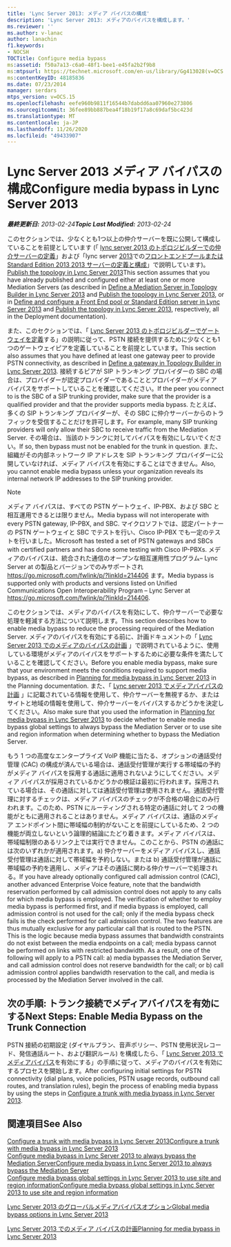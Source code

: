 ```yaml
---
title: 'Lync Server 2013: メディア バイパスの構成'
description: 'Lync Server 2013: メディアのバイパスを構成します。'
ms.reviewer: ''
ms.author: v-lanac
author: lanachin
f1.keywords:
- NOCSH
TOCTitle: Configure media bypass
ms:assetid: f50a7a13-c6a0-48f1-bee1-e45fa2b2f9b8
ms:mtpsurl: https://technet.microsoft.com/en-us/library/Gg413028(v=OCS.15)
ms:contentKeyID: 48185836
ms.date: 07/23/2014
manager: serdars
mtps_version: v=OCS.15
ms.openlocfilehash: eefe960b9811f16544b7dabdd6aa07960e273806
ms.sourcegitcommit: 36fee89bb887bea4f18b19f17a8c69daf5bc423d
ms.translationtype: MT
ms.contentlocale: ja-JP
ms.lasthandoff: 11/26/2020
ms.locfileid: "49433907"
---
```

# <a name="configure-media-bypass-in-lync-server-2013"></a><span data-ttu-id="131f3-103">Lync Server 2013 メディア バイパスの構成</span><span class="sxs-lookup"><span data-stu-id="131f3-103">Configure media bypass in Lync Server 2013</span></span>

<div data-xmlns="http://www.w3.org/1999/xhtml">

<div class="topic" data-xmlns="http://www.w3.org/1999/xhtml" data-msxsl="urn:schemas-microsoft-com:xslt" data-cs="https://msdn.microsoft.com/">

<div data-asp="https://msdn2.microsoft.com/asp">



</div>

<div id="mainSection">

<div id="mainBody"><span data-ttu-id="131f3-104">

<span> </span></span><span class="sxs-lookup"><span data-stu-id="131f3-104">

<span> </span></span></span>

<span data-ttu-id="131f3-105">_**最終更新日:** 2013-02-24_</span><span class="sxs-lookup"><span data-stu-id="131f3-105">_**Topic Last Modified:** 2013-02-24_</span></span>

<span data-ttu-id="131f3-106">このセクションでは、少なくとも1つ以上の仲介サーバーを既に公開して構成していることを前提としています (「 [lync server 2013 のトポロジビルダーでの仲介サーバーの定義](lync-server-2013-define-a-mediation-server-in-topology-builder.md)」および「lync server [2013](lync-server-2013-publish-the-topology.md)での[フロントエンドプールまたは Standard Edition 2013 2013 サーバーの定義と構成](lync-server-2013-define-and-configure-a-front-end-pool-or-standard-edition-server.md)」で説明しています)。 [Publish the topology in Lync Server 2013](lync-server-2013-publish-the-topology.md)</span><span class="sxs-lookup"><span data-stu-id="131f3-106">This section assumes that you have already published and configured either at least one or more Mediation Servers (as described in [Define a Mediation Server in Topology Builder in Lync Server 2013](lync-server-2013-define-a-mediation-server-in-topology-builder.md) and [Publish the topology in Lync Server 2013](lync-server-2013-publish-the-topology.md), or in [Define and configure a Front End pool or Standard Edition server in Lync Server 2013](lync-server-2013-define-and-configure-a-front-end-pool-or-standard-edition-server.md) and [Publish the topology in Lync Server 2013](lync-server-2013-publish-the-topology.md), respectively, all in the Deployment documentation).</span></span>

<span data-ttu-id="131f3-107">また、このセクションでは、「 [Lync Server 2013 のトポロジビルダーでゲートウェイを定義](lync-server-2013-define-a-gateway-in-topology-builder.md)する」の説明に従って、PSTN 接続を提供するために少なくとも1つのゲートウェイピアを定義していることを前提としています。</span><span class="sxs-lookup"><span data-stu-id="131f3-107">This section also assumes that you have defined at least one gateway peer to provide PSTN connectivity, as described in [Define a gateway in Topology Builder in Lync Server 2013](lync-server-2013-define-a-gateway-in-topology-builder.md).</span></span> <span data-ttu-id="131f3-108">接続するピアが SIP トランキング プロバイダーの SBC の場合は、プロバイダーが認定プロバイダーであることとプロバイダーがメディア バイパスをサポートしていることを確認してください。</span><span class="sxs-lookup"><span data-stu-id="131f3-108">If the peer you connect to is the SBC of a SIP trunking provider, make sure that the provider is a qualified provider and that the provider supports media bypass.</span></span> <span data-ttu-id="131f3-109">たとえば、多くの SIP トランキング プロバイダーが、その SBC に仲介サーバーからのトラフィックを受信することだけを許可します。</span><span class="sxs-lookup"><span data-stu-id="131f3-109">For example, many SIP trunking providers will only allow their SBC to receive traffic from the Mediation Server.</span></span> <span data-ttu-id="131f3-110">その場合は、当該のトランクに対してバイパスを有効にしないでください。</span><span class="sxs-lookup"><span data-stu-id="131f3-110">If so, then bypass must not be enabled for the trunk in question.</span></span> <span data-ttu-id="131f3-111">また、組織がその内部ネットワーク IP アドレスを SIP トランキング プロバイダーに公開していなければ、メディア バイパスを有効にすることはできません。</span><span class="sxs-lookup"><span data-stu-id="131f3-111">Also, you cannot enable media bypass unless your organization reveals its internal network IP addresses to the SIP trunking provider.</span></span>

<div>


> [!NOTE]  
> <span data-ttu-id="131f3-112">メディア バイパスは、すべての PSTN ゲートウェイ、IP-PBX、および SBC と相互運用できるとは限りません。</span><span class="sxs-lookup"><span data-stu-id="131f3-112">Media bypass will not interoperate with every PSTN gateway, IP-PBX, and SBC.</span></span> <span data-ttu-id="131f3-113">マイクロソフトでは、認定パートナーの PSTN ゲートウェイと SBC でテストを行い、Cisco IP-PBX でも一定のテストを行いました。</span><span class="sxs-lookup"><span data-stu-id="131f3-113">Microsoft has tested a set of PSTN gateways and SBCs with certified partners and has done some testing with Cisco IP-PBXs.</span></span> <span data-ttu-id="131f3-114">メディアのバイパスは、統合された通信のオープンな相互運用性プログラム– Lync Server at の製品とバージョンでのみサポートされ <A href="https://go.microsoft.com/fwlink/p/?linkid=214406">https://go.microsoft.com/fwlink/p/?linkId=214406</A> ます。</span><span class="sxs-lookup"><span data-stu-id="131f3-114">Media bypass is supported only with products and versions listed on Unified Communications Open Interoperability Program – Lync Server at <A href="https://go.microsoft.com/fwlink/p/?linkid=214406">https://go.microsoft.com/fwlink/p/?linkId=214406</A>.</span></span>



</div>

<span data-ttu-id="131f3-115">このセクションでは、メディアのバイパスを有効にして、仲介サーバーで必要な処理を軽減する方法について説明します。</span><span class="sxs-lookup"><span data-stu-id="131f3-115">This section describes how to enable media bypass to reduce the processing required of the Mediation Server.</span></span> <span data-ttu-id="131f3-116">メディアのバイパスを有効にする前に、計画ドキュメントの「 [Lync Server 2013 でのメディアのバイパスの計画](lync-server-2013-planning-for-media-bypass.md) 」で説明されているように、使用している環境がメディアのバイパスをサポートするために必要な条件を満たしていることを確認してください。</span><span class="sxs-lookup"><span data-stu-id="131f3-116">Before you enable media bypass, make sure that your environment meets the conditions required to support media bypass, as described in [Planning for media bypass in Lync Server 2013](lync-server-2013-planning-for-media-bypass.md) in the Planning documentation.</span></span> <span data-ttu-id="131f3-117">また、「 [Lync server 2013 でメディアバイパスの計画](lync-server-2013-planning-for-media-bypass.md) 」に記載されている情報を使用して、仲介サーバーを無視するか、またはサイトと地域の情報を使用して、仲介サーバーをバイパスするかどうかを決定してください。</span><span class="sxs-lookup"><span data-stu-id="131f3-117">Also make sure that you used the information in [Planning for media bypass in Lync Server 2013](lync-server-2013-planning-for-media-bypass.md) to decide whether to enable media bypass global settings to always bypass the Mediation Server or to use site and region information when determining whether to bypass the Mediation Server.</span></span>

<span data-ttu-id="131f3-p104">もう 1 つの高度なエンタープライズ VoIP 機能に当たる、オプションの通話受付管理 (CAC) の構成が済んでいる場合は、通話受付管理が実行する帯域幅の予約がメディア バイパスを採用する通話に適用されないようにしてください。メディア バイパスが採用されているかどうかの検証は最初に行われます。採用されている場合は、その通話に対しては通話受付管理は使用されません。通話受付管理に対するチェックは、メディア バイパスのチェックが不合格の場合にのみ行われます。このため、PSTN にルーティングされる特定の通話に対して 2 つの機能がともに適用されることはありません。メディア バイパスは、通話のメディア エンドポイント間に帯域幅の制約がないことを前提にしているため、2 つの機能が両立しないという論理的結論にたどり着きます。メディア バイパスは、帯域幅制限のあるリンク上では実行できません。このことから、PSTN の通話には次のいずれかが適用されます。a) 仲介サーバーをメディア バイパスし、通話受付管理は通話に対して帯域幅を予約しない。または b) 通話受付管理が通話に帯域幅の予約を適用し、メディアはその通話に関わる仲介サーバーで処理される。</span><span class="sxs-lookup"><span data-stu-id="131f3-p104">If you have already optionally configured call admission control (CAC), another advanced Enterprise Voice feature, note that the bandwidth reservation performed by call admission control does not apply to any calls for which media bypass is employed. The verification of whether to employ media bypass is performed first, and if media bypass is employed, call admission control is not used for the call; only if the media bypass check fails is the check performed for call admission control. The two features are thus mutually exclusive for any particular call that is routed to the PSTN. This is the logic because media bypass assumes that bandwidth constraints do not exist between the media endpoints on a call; media bypass cannot be performed on links with restricted bandwidth. As a result, one of the following will apply to a PSTN call: a) media bypasses the Mediation Server, and call admission control does not reserve bandwidth for the call; or b) call admission control applies bandwidth reservation to the call, and media is processed by the Mediation Server involved in the call.</span></span>

<div>

## <a name="next-steps-enable-media-bypass-on-the-trunk-connection"></a><span data-ttu-id="131f3-123">次の手順: トランク接続でメディアバイパスを有効にする</span><span class="sxs-lookup"><span data-stu-id="131f3-123">Next Steps: Enable Media Bypass on the Trunk Connection</span></span>

<span data-ttu-id="131f3-124">PSTN 接続の初期設定 (ダイヤルプラン、音声ポリシー、PSTN 使用状況レコード、発信通話ルート、および翻訳ルール) を構成したら、「 [Lync Server 2013 でメディアバイパス](lync-server-2013-configure-a-trunk-with-media-bypass.md)を有効にする」の手順に従って、メディアのバイパスを有効にするプロセスを開始します。</span><span class="sxs-lookup"><span data-stu-id="131f3-124">After configuring initial settings for PSTN connectivity (dial plans, voice policies, PSTN usage records, outbound call routes, and translation rules), begin the process of enabling media bypass by using the steps in [Configure a trunk with media bypass in Lync Server 2013](lync-server-2013-configure-a-trunk-with-media-bypass.md).</span></span>

</div>

<div>

## <a name="see-also"></a><span data-ttu-id="131f3-125">関連項目</span><span class="sxs-lookup"><span data-stu-id="131f3-125">See Also</span></span>


[<span data-ttu-id="131f3-126">Configure a trunk with media bypass in Lync Server 2013</span><span class="sxs-lookup"><span data-stu-id="131f3-126">Configure a trunk with media bypass in Lync Server 2013</span></span>](lync-server-2013-configure-a-trunk-with-media-bypass.md)  
[<span data-ttu-id="131f3-127">Configure media bypass in Lync Server 2013 to always bypass the Mediation Server</span><span class="sxs-lookup"><span data-stu-id="131f3-127">Configure media bypass in Lync Server 2013 to always bypass the Mediation Server</span></span>](lync-server-2013-configure-media-bypass-to-always-bypass-the-mediation-server.md)  
[<span data-ttu-id="131f3-128">Configure media bypass global settings in Lync Server 2013 to use site and region information</span><span class="sxs-lookup"><span data-stu-id="131f3-128">Configure media bypass global settings in Lync Server 2013 to use site and region information</span></span>](lync-server-2013-configure-media-bypass-global-settings-to-use-site-and-region-information.md)  


[<span data-ttu-id="131f3-129">Lync Server 2013 のグローバルメディアバイパスオプション</span><span class="sxs-lookup"><span data-stu-id="131f3-129">Global media bypass options in Lync Server 2013</span></span>](lync-server-2013-global-media-bypass-options.md)  


[<span data-ttu-id="131f3-130">Lync Server 2013 でのメディア バイパスの計画</span><span class="sxs-lookup"><span data-stu-id="131f3-130">Planning for media bypass in Lync Server 2013</span></span>](lync-server-2013-planning-for-media-bypass.md)  
  

<span data-ttu-id="131f3-131"></div>

</div>

<span> </span>

</div>

</div>

</span><span class="sxs-lookup"><span data-stu-id="131f3-131"></div>

</div>

<span> </span>

</div>

</div>

</span></span></div>

